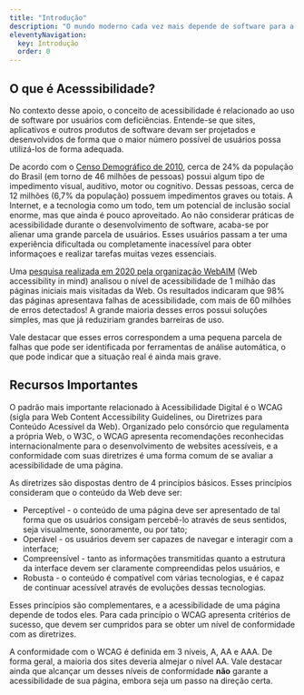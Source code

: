 ```yaml
---
title: "Introdução"
description: "O mundo moderno cada vez mais depende de software para a realização de inúmeras atividades do cotidiano. A tecnologia, se desenvolvida corretamente, tem potencial para facilitar a vida de um número enorme de pessoas, das mais diversas origens e capacidades. Nesse contexto, a acessibilidade é um critério que tem se tornado cada vez mais relevante. No entanto, grande parte da Web, dos aplicativos de celular e programas de computador modernos ainda apresenta problemas de acessibilidade, que dificultam ou imposibilitam o uso por um grande número de usuários. Este apoio pretende reunir recursos e apresentar exemplos que possam auxiliar desenvolvedores a projetar interfaces mais acessíveis."
eleventyNavigation:
  key: Introdução
  order: 0
---
```


## O que é Acesssibilidade?

No contexto desse apoio, o conceito de acessibilidade é relacionado ao uso de software por usuários com deficiências. Entende-se que sites, aplicativos e outros produtos de software devam ser projetados e desenvolvidos de forma que o maior número possível de usuários possa utilizá-los de forma adequada.

De acordo com o [Censo Demográfico de 2010](https://educa.ibge.gov.br/jovens/conheca-o-brasil/populacao/20551-pessoas-com-deficiencia.html), cerca de 24% da população do Brasil (em torno de 46 milhões de pessoas) possui algum tipo de impedimento visual, auditivo, motor ou cognitivo. Dessas pessoas, cerca de 12 milhões (6,7% da população) possuem impedimentos graves ou totais. A Internet, e a tecnologia como um todo, tem um potencial de inclusão social enorme, mas que ainda é pouco aproveitado. Ao não considerar práticas de acessibilidade durante o desenvolvimento de software, acaba-se por alienar uma grande parcela de usuários. Esses usuários passam a ter uma experiência dificultada ou completamente inacessível para obter informaçoes e realizar tarefas muitas vezes essenciais.

Uma [pesquisa realizada em 2020 pela organização WebAIM](https://webaim.org/projects/million/) (Web accessibility in mind) analisou o nível de acessibilidade de 1 milhão das páginas iniciais mais visitadas da Web. Os resultados indicaram que 98% das páginas apresentava falhas de acessibilidade, com mais de 60 milhões de erros detectados! A grande maioria desses erros possui soluções simples, mas que já reduziriam grandes barreiras de uso.

Vale destacar que esses erros correspondem a uma pequena parcela de falhas que pode ser identificada por ferramentas de análise automática, o que pode indicar que a situação real é ainda mais grave.

## Recursos Importantes

O padrão mais importante relacionado à Acessibilidade Digital é o WCAG (sigla para Web Content Accessibility Guidelines, ou Diretrizes para Conteúdo Acessível da Web). Organizado pelo consórcio que regulamenta a própria Web, o W3C, o WCAG apresenta recomendações reconhecidas internacionalmente para o desenvolvimento de websites acessíveis, e a conformidade com suas diretrizes é uma forma comum de se avaliar a acessibilidade de uma página.

As diretrizes são dispostas dentro de 4 princípios básicos. Esses princípios consideram que o conteúdo da Web deve ser:

- Perceptível - o conteúdo de uma página deve ser apresentado de tal forma que os usuários consigam percebê-lo através de seus sentidos, seja visualmente, sonoramente, ou por tato;
- Operável - os usuários devem ser capazes de navegar e interagir com a interface;
- Compreensível - tanto as informações transmitidas quanto a estrutura da interface devem ser claramente compreendidas pelos usuários, e
- Robusta - o conteúdo é compatível com várias tecnologias, e é capaz de continuar acessível através de evoluções dessas tecnologias.

Esses princípios são complementares, e a acessibilidade de uma página depende de todos eles. Para cada princípio o WCAG apresenta critérios de sucesso, que devem ser cumpridos para se obter um nível de conformidade com as diretrizes.

A conformidade com o WCAG é definida em 3 níveis, A, AA e AAA. De forma geral, a maioria dos sites deveria almejar o nível AA. Vale destacar ainda que alcançar um desses níveis de conformidade **não** garante a acessibilidade de sua página, embora seja um passo na direção certa.
